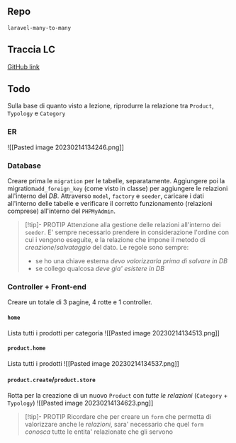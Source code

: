 ## Repo
`laravel-many-to-many`

## Traccia LC
[GitHub link](https://github.com/Guybrush3791/laravel-relation-2)

## Todo
Sulla base di quanto visto a lezione, riprodurre la relazione tra `Product`, `Typology` e `Category`

### ER
![[Pasted image 20230214134246.png]]

### Database
Creare prima le `migration` per le tabelle, separatamente. Aggiungere poi la migration`add_foreign_key` (come visto in classe) per aggiungere le relazioni all'interno del *DB*.
Attraverso `model`, `factory` e `seeder`, caricare i dati all'interno delle tabelle e verificare il corretto funzionamento (relazioni comprese) all'interno del `PHPMyAdmin`.

> [!tip]- PROTIP
> Attenzione alla gestione delle relazioni all'interno dei `seeder`. E' sempre necessario prendere in considerazione l'ordine con cui i vengono eseguite, e la relazione che impone il metodo di *creazione*/*salvataggio* del dato.
> Le regole sono sempre:
> - se ho una chiave esterna *devo valorizzarla prima di salvare in DB*
> - se collego qualcosa *deve gia' esistere in DB*



### Controller + Front-end
Creare un totale di 3 pagine, 4 rotte e 1 controller.

#### `home`
Lista tutti i prodotti per categoria
![[Pasted image 20230214134513.png]]

#### `product.home`
Lista tutti i prodotti
![[Pasted image 20230214134537.png]]

#### `product.create`/`product.store`
Rotta per la creazione di un nuovo `Product` con *tutte le relazioni* (`Category` + `Typology`)
![[Pasted image 20230214134623.png]]

> [!tip]- PROTIP
> Ricordare che per creare un `form` che permetta di valorizzare anche le *relazioni*, sara' necessario che quel `form` *conosca* tutte le entita' relazionate che gli servono